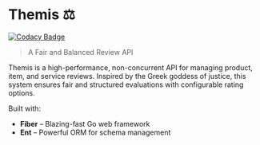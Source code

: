 # Themis ⚖️

[![Codacy Badge](https://app.codacy.com/project/badge/Grade/d50b9413ee4147e2b2c02e61b579e24f)](https://app.codacy.com/gh/hieunlt/themis/dashboard?utm_source=gh&utm_medium=referral&utm_content=&utm_campaign=Badge_grade)

> A Fair and Balanced Review API

Themis is a high-performance, non-concurrent API for managing product, item, and service reviews. Inspired by the Greek goddess of justice, this system ensures fair and structured evaluations with configurable rating options.

Built with:

- **Fiber** – Blazing-fast Go web framework
- **Ent** – Powerful ORM for schema management
